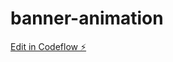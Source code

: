 # banner-animation

[Edit in Codeflow ⚡️](https://stackblitz.com/~/github.com/gonzalote99/banner-animation)